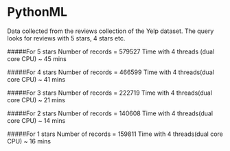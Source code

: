 # PythonML
Data collected from the reviews collection of the Yelp dataset.
The query looks for reviews with 5 stars, 4 stars etc.

#####For 5 stars 
Number of records = 579527
Time with 4 threads (dual core CPU) ~ 45 mins

#####For 4 stars
Number of records = 466599
Time with 4 threads(dual core CPU) ~ 41 mins

#####For 3 stars
Number of records = 222719
Time with 4 threads(dual core CPU) ~ 21 mins

#####For 2 stars
Number of records = 140608
Time with 4 threads(dual core CPU) ~ 14 mins

#####For 1 stars
Number of records = 159811
Time with 4 threads(dual core CPU) ~ 16 mins

